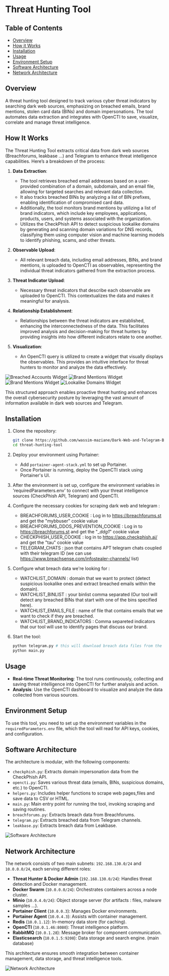 # Threat Hunting Tool

## Table of Contents
- [Overview](#overview)
- [How it Works](#how-it-works)
- [Installation](#installation)
- [Usage](#usage)
- [Environment Setup](#environment-setup)
- [Software Architecture](#software-architecture)
- [Network Architecture](#network-architecture)

## Overview

A threat hunting tool designed to track various cyber threat indicators by searching dark web sources, 
emphasizing on breached emails, brand mentions, stolen card data (BINs) and domain impersonations. 
The tool automates data extraction and integrates with OpenCTI to save, visualize, correlate and manage threat intelligence.

## How It Works

The Threat Hunting Tool extracts critical data from dark web sources (Breachforums, leakbase ...) and Telegram to enhance threat intelligence capabilities. Here’s a breakdown of the process:

1. **Data Extraction**:
   - The tool retrieves breached email addresses based on a user-provided combination of a domain, subdomain, and an email file, allowing for targeted searches and relevant data collection.
   - It also tracks breached BINs by analyzing a list of BIN prefixes, enabling identification of compromised card data.
   - Additionally, the tool monitors brand mentions by utilizing a list of brand indicators, which include key employees, applications, products, users, and systems associated with the organization.
   - Utilizes the CheckPhish API to detect suspicious lookalike domains by generating and scanning domain variations for DNS records, classifying them using computer vision and machine learning models to identify phishing, scams, and other threats.

2. **Observable Upload**:
   - All relevant breach data, including email addresses, BINs, and brand mentions, is uploaded to OpenCTI as observables, representing the individual threat indicators gathered from the extraction process.

3. **Threat Indicator Upload**:
   - Necessary threat indicators that describe each observable are uploaded to OpenCTI. This contextualizes the data and makes it meaningful for analysis.

4. **Relationship Establishment**:
   - Relationships between the threat indicators are established, enhancing the interconnectedness of the data. This facilitates improved analysis and decision-making for threat hunters by providing insights into how different indicators relate to one another.

5. **Visualization**:
   - An OpenCTI query is utilized to create a widget that visually displays the observables. This provides an intuitive interface for threat hunters to monitor and analyze the data effectively.

![Breached Accounts Widget](./images/breached%20accounts%20widget.png) ![Brand Mentions Widget](./images/brand%20mentions%20widget.png) ![Brand Mentions Widget](./images/breached%20payment%20cards%20widget.png) ![Lookalike Domains Widget](./images/lookalike%20domains%20widget.png)

This structured approach enables proactive threat hunting and enhances the overall cybersecurity posture by leveraging the vast amount of information available in dark web sources and Telegram.

## Installation

1. Clone the repository:
    ```bash
    git clone https://github.com/wassim-maziane/Dark-Web-and-Telegram-Breach-Data-Extractor
    cd threat-hunting-tool
    ```

2. Deploy your environment using Portainer:
   - Add `portainer-agent-stack.yml` to set up Portainer.
   - Once Portainer is running, deploy the OpenCTI stack using Portainer's UI.

3. After the environment is set up, configure the environment variables in 'requiredParameters.env' to connect with your threat intelligence sources (CheckPhish API, Telegram) and OpenCTI.

4. Configure the necessary cookies for scraping dark web and telegram :
   - BREACHFORUMS_USER_COOKIE : Log in to https://breachforums.st and get the "mybbuser" cookie value
   - BREACHFORUMS_DDOS_PREVENTION_COOKIE : Log in to https://breachforums.st and get the "__ddg1_" cookie value
   - CHECKPHISH_USER_COOKIE : log in to https://app.checkphish.ai/ and get the "tau" cookie value
   - TELEGRAM_CHATS : json that contains APT telegram chats coupled with their telegram ID (we can use https://www.breachsense.com/infostealer-channels/ list)

5. Configure what breach data we're looking for : 
   - WATCHLIST_DOMAIN : domain that we want to protect (detect suspicious lookalike ones and extract breached emails within the domain).
   - WATCHLIST_BINLIST : your binlist comma separated (Our tool will detect any breached BINs that start with one of the bins specified here).
   - WATCHLIST_EMAILS_FILE : name of file that contains emails that we want to check if they are breached.
   - WATCHLIST_BRAND_INDICATORS : Comma separeted indicators that our tool will use to identify pages that discuss our brand.

6. Start the tool:
    ```bash
    python telegram.py # this will download breach data files from the specified telegram APT channels
    python main.py
    ```

## Usage

- **Real-time Threat Monitoring**: The tool runs continuously, collecting and saving threat intelligence into OpenCTI for further analysis and action.
- **Analysis**: Use the OpenCTI dashboard to visualize and analyze the data collected from various sources.

## Environment Setup

To use this tool, you need to set up the environment variables in the `requiredParameters.env` file, which the tool will read for API keys, cookies, and configuration.

## Software Architecture

The architecture is modular, with the following components:

- `checkphish.py`: Extracts domain impersonation data from the CheckPhish API.
- `opencti.py`: Saves various threat data (emails, BINs, suspicious domains, etc.) to OpenCTI.
- `helpers.py`: Includes helper functions to scrape web pages,files and save data to CSV or HTML.
- `main.py`: Main entry point for running the tool, invoking scraping and saving routines.
- `breachforums.py`: Extracts breach data from Breachforums.
- `telegram.py`: Extracts breached data from Telegram channels.
- `leakbase.py`: Extracts breach data from Leakbase.

![Software Architecture](./images/software%20architecture%20flameshot.png)

## Network Architecture

The network consists of two main subnets: `192.168.130.0/24` and `10.0.0.0/24`, each serving different roles:

- **Threat Hunter & Docker Admin** (`192.168.130.0/24`): Handles threat detection and Docker management.
- **Docker Swarm** (`10.0.0.0/24`): Orchestrates containers across a node cluster.
- **Minio** (`10.0.4.0/24`): Object storage server (for artifacts : files, malware samples ...).
- **Portainer Client** (`10.0.0.3`): Manages Docker environments.
- **Portainer Agent** (`10.0.4.3`): Assists with container management.
- **Redis** (`10.0.1.12`): In-memory data store (for caching).
- **OpenCTI** (`10.0.1.46:8080`): Threat intelligence platform.
- **RabbitMQ** (`10.0.1.28`): Message broker for component communication.
- **Elasticsearch** (`10.0.1.5:9200`): Data storage and search engine. (main database)

This architecture ensures smooth integration between container management, data storage, and threat intelligence tools.

![Network Architecture](./images/network%20architecture%20flameshot.png)
